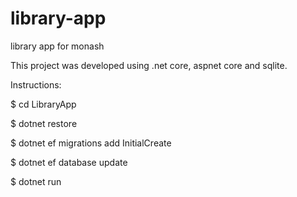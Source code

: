 # library-app
library app for monash

This project was developed using .net core, aspnet core and sqlite.

Instructions:

$ cd LibraryApp

$ dotnet restore

$ dotnet ef migrations add InitialCreate  

$ dotnet ef database update

$ dotnet run
